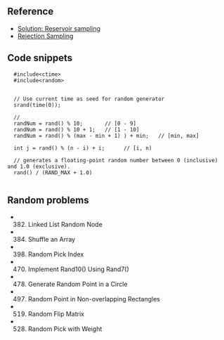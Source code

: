 ## Reference
- [Solution: Reservoir sampling](https://en.wikipedia.org/wiki/Reservoir_sampling)
- [Rejection Sampling]()
## Code snippets
```
  #include<ctime> 
  #include<random> 


  // Use current time as seed for random generator 
  srand(time(0));

  // 
  randNum = rand() % 10;       // [0 - 9]
  randNum = rand() % 10 + 1;   // [1 - 10]
  randNum = rand() % (max - min + 1) ) + min;   // [min, max]
  
  int j = rand() % (n - i) + i;      // [i, n)
  
  // generates a floating-point random number between 0 (inclusive) and 1.0 (exclusive).
  rand() / (RAND_MAX + 1.0) 
  
```

## Random problems
- 382. Linked List Random Node
- 384. Shuffle an Array
- 398. Random Pick Index
- 470. Implement Rand10() Using Rand7()
- 478. Generate Random Point in a Circle
- 497. Random Point in Non-overlapping Rectangles
- 519. Random Flip Matrix
- 528. Random Pick with Weight

